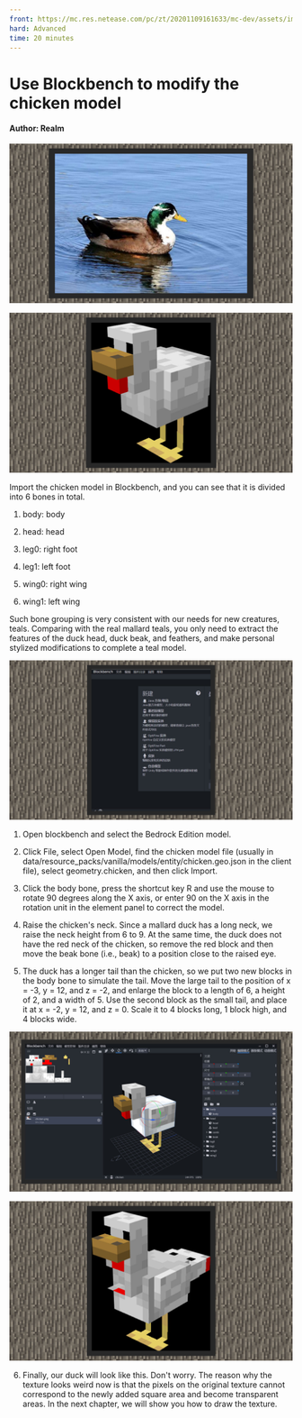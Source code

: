 ```yaml
--- 
front: https://mc.res.netease.com/pc/zt/20201109161633/mc-dev/assets/img/10_2.aa637b4c.jpg 
hard: Advanced 
time: 20 minutes 
--- 
```

# Use Blockbench to modify the chicken model 
#### Author: Realm 

![](./images/10_1.jpg) 

![](./images/10_2.jpg) 

Import the chicken model in Blockbench, and you can see that it is divided into 6 bones in total. 

1) body: body 

2) head: head 

3) leg0: right foot 

4) leg1: left foot 

5) wing0: right wing 

6) wing1: left wing 

Such bone grouping is very consistent with our needs for new creatures, teals. Comparing with the real mallard teals, you only need to extract the features of the duck head, duck beak, and feathers, and make personal stylized modifications to complete a teal model. 

![](./images/10_3.jpg) 

1) Open blockbench and select the Bedrock Edition model. 

2) Click File, select Open Model, find the chicken model file (usually in data/resource_packs/vanilla/models/entity/chicken.geo.json in the client file), select geometry.chicken, and then click Import. 

3) Click the body bone, press the shortcut key R and use the mouse to rotate 90 degrees along the X axis, or enter 90 on the X axis in the rotation unit in the element panel to correct the model. 


4) Raise the chicken's neck. Since a mallard duck has a long neck, we raise the neck height from 6 to 9. At the same time, the duck does not have the red neck of the chicken, so remove the red block and then move the beak bone (i.e., beak) to a position close to the raised eye. 

5) The duck has a longer tail than the chicken, so we put two new blocks in the body bone to simulate the tail. Move the large tail to the position of x = -3, y = 12, and z = -2, and enlarge the block to a length of 6, a height of 2, and a width of 5. Use the second block as the small tail, and place it at x = -2, y = 12, and z = 0. Scale it to 4 blocks long, 1 block high, and 4 blocks wide. 

![](./images/10_4.jpg) 

![](./images/11_1.jpg) 

6) Finally, our duck will look like this. Don't worry. The reason why the texture looks weird now is that the pixels on the original texture cannot correspond to the newly added square area and become transparent areas. In the next chapter, we will show you how to draw the texture.